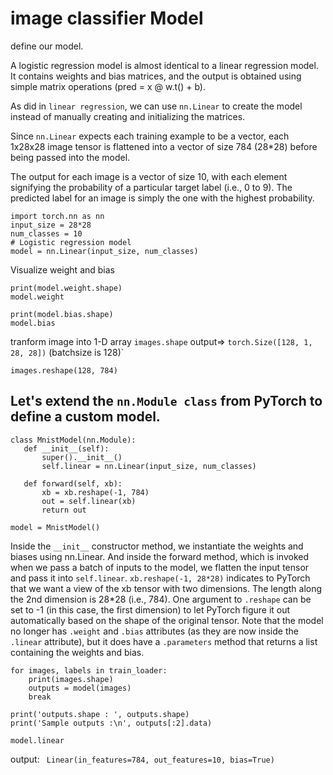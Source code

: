 # image classifier  Model
define our model.

A logistic regression model is almost identical to a linear regression model. It contains weights and bias matrices, and the output is obtained using simple matrix operations (pred = x @ w.t() + b).

As did in `linear regression`, we can use `nn.Linear` to create the model instead of manually creating and initializing the matrices.

Since `nn.Linear` expects each training example to be a vector, each 1x28x28 image tensor is flattened into a vector of size 784 (28*28) before being passed into the model.

The output for each image is a vector of size 10, with each element signifying the probability of a particular target label (i.e., 0 to 9). The predicted label for an image is simply the one with the highest probability.

```
import torch.nn as nn
input_size = 28*28
num_classes = 10
# Logistic regression model
model = nn.Linear(input_size, num_classes)
```

Visualize weight and bias
```
print(model.weight.shape)
model.weight

print(model.bias.shape)
model.bias
```

tranform image into 1-D array
`images.shape`  output=>   `torch.Size([128, 1, 28, 28])`   (batchsize is 128)`
```
images.reshape(128, 784)
```
 ## Let's extend the `nn.Module class` from PyTorch to define a custom model.
 
 ```
 class MnistModel(nn.Module):
    def __init__(self):
        super().__init__()
        self.linear = nn.Linear(input_size, num_classes)
        
    def forward(self, xb):
        xb = xb.reshape(-1, 784)
        out = self.linear(xb)
        return out
    
model = MnistModel()
 ```
 Inside the `__init__` constructor method, we instantiate the weights and biases using nn.Linear. 
 And inside the forward method, which is invoked when we pass a batch of inputs to the model, we flatten the input tensor and pass it into `self.linear`.
 `xb.reshape(-1, 28*28)` indicates to PyTorch that we want a view of the xb tensor with two dimensions.
 The length along the 2nd dimension is 28*28 (i.e., 784).
 One argument to `.reshape` can be set to -1 (in this case, the first dimension) to let PyTorch figure it out automatically based on the shape of the original tensor.
Note that the model no longer has `.weight` and `.bias` attributes (as they are now inside the `.linear` attribute), but it does have a `.parameters` method that returns a list containing the weights and bias.

```
for images, labels in train_loader:
    print(images.shape)
    outputs = model(images)
    break

print('outputs.shape : ', outputs.shape)
print('Sample outputs :\n', outputs[:2].data)
```

```
model.linear
```
output: ` Linear(in_features=784, out_features=10, bias=True)`
















